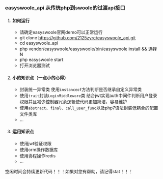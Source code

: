 ### easyswoole_api 从传统php到swoole的过渡api接口

1. #### 如何运行

   - 请确定easyswoole官网demo可以正常运行
   - git clone https://github.com/2125zyrc/easyswoole_api.git
   - cd easyswoole_api
   - php vendor/easyswoole/easyswoole/bin/easyswoole install && 选择N
   - php easyswoole start
   - 打开浏览器测试

1. #### 小的知识点（~~一点小的心得~~）

   - 封装统一异常类  使用`instanceof`方法判断是否继承自定义异常类
	- 使用`trait`封装`LoginMiddleware`类  结合jwt实现auth中间件判断用户登录权限并且减少控制器冗余逻辑使代码更加简洁，容易维护
   - 使用`abstract`、`final`、`call_user_func`以及php7语法封装低耦合的配置文件类库
   - ...
3. #### 运用知识点

   - 使用jwt验证权限
   - 使用orm操作数据库
   - 使用协程操作redis
   - ...

空闲时间会持续更新代码！！！如果对您有帮助，请记得stat！！！




